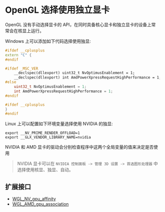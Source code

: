 # OpenGL 选择使用独立显卡

OpenGL 没有手动选择显卡的 API，在同时具备核心显卡和独立显卡的设备上常常会在核显上运行。

Windows 上可以添加如下代码选择使用独显:  

```cpp
#ifdef __cplusplus
extern "C" {
#endif

#ifdef _MSC_VER
    __declspec(dllexport) uint32_t NvOptimusEnablement = 1;
    __declspec(dllexport) int AmdPowerXpressRequestHighPerformance = 1;
#else 
    uint32_t NvOptimusEnablement = 1;
    int AmdPowerXpressRequestHighPerformance = 1;
#endif

#ifdef __cplusplus
}
#endif
```

Linux 上可以配置如下环境变量选择使用 NVIDIA 的独显:  

```
export __NV_PRIME_RENDER_OFFLOAD=1 
export __GLX_VENDOR_LIBRARY_NAME=nvidia
```

NVIDIA 和 AMD 显卡的驱动会分别检查程序中这两个全局变量的值来决定是否使用

> NVIDIA 显卡可以在 `NVIDIA 控制面板 -> 管理 3D 设置 -> 首选图形处理器` 中选择使用核显、独显、自动。  

## 扩展接口

* [WGL_NV_gpu_affinity](https://registry.khronos.org/OpenGL/extensions/NV/WGL_NV_gpu_affinity.txt)
* [WGL_AMD_gpu_association](https://registry.khronos.org/OpenGL/extensions/AMD/WGL_AMD_gpu_association.txt)